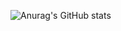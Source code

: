 ![Anurag's GitHub stats](https://github-readme-stats.vercel.app/api?username=ogawa5773&count_private=true&show_icons=true&theme=dark)
